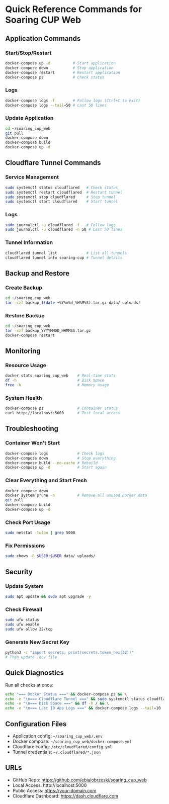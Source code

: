 # Quick Reference Commands for Soaring CUP Web

## Application Commands

### Start/Stop/Restart
```bash
docker-compose up -d          # Start application
docker-compose down           # Stop application
docker-compose restart        # Restart application
docker-compose ps             # Check status
```

### Logs
```bash
docker-compose logs -f        # Follow logs (Ctrl+C to exit)
docker-compose logs --tail=50 # Last 50 lines
```

### Update Application
```bash
cd ~/soaring_cup_web
git pull
docker-compose down
docker-compose build
docker-compose up -d
```

## Cloudflare Tunnel Commands

### Service Management
```bash
sudo systemctl status cloudflared   # Check status
sudo systemctl restart cloudflared  # Restart tunnel
sudo systemctl stop cloudflared     # Stop tunnel
sudo systemctl start cloudflared    # Start tunnel
```

### Logs
```bash
sudo journalctl -u cloudflared -f   # Follow logs
sudo journalctl -u cloudflared -n 50 # Last 50 lines
```

### Tunnel Information
```bash
cloudflared tunnel list             # List all tunnels
cloudflared tunnel info soaring-cup # Tunnel details
```

## Backup and Restore

### Create Backup
```bash
cd ~/soaring_cup_web
tar -czf backup_$(date +%Y%m%d_%H%M%S).tar.gz data/ uploads/
```

### Restore Backup
```bash
cd ~/soaring_cup_web
tar -xzf backup_YYYYMMDD_HHMMSS.tar.gz
docker-compose restart
```

## Monitoring

### Resource Usage
```bash
docker stats soaring_cup_web    # Real-time stats
df -h                           # Disk space
free -h                         # Memory usage
```

### System Health
```bash
docker-compose ps               # Container status
curl http://localhost:5000      # Test local access
```

## Troubleshooting

### Container Won't Start
```bash
docker-compose logs             # Check logs
docker-compose down             # Stop everything
docker-compose build --no-cache # Rebuild
docker-compose up -d            # Start again
```

### Clear Everything and Start Fresh
```bash
docker-compose down
docker system prune -a          # Remove all unused Docker data
git pull
docker-compose build
docker-compose up -d
```

### Check Port Usage
```bash
sudo netstat -tulpn | grep 5000
```

### Fix Permissions
```bash
sudo chown -R $USER:$USER data/ uploads/
```

## Security

### Update System
```bash
sudo apt update && sudo apt upgrade -y
```

### Check Firewall
```bash
sudo ufw status
sudo ufw enable
sudo ufw allow 22/tcp
```

### Generate New Secret Key
```bash
python3 -c "import secrets; print(secrets.token_hex(32))"
# Then update .env file
```

## Quick Diagnostics

Run all checks at once:
```bash
echo "=== Docker Status ===" && docker-compose ps && \
echo -e "\n=== Cloudflare Tunnel ===" && sudo systemctl status cloudflared --no-pager && \
echo -e "\n=== Disk Space ===" && df -h / && \
echo -e "\n=== Last 10 App Logs ===" && docker-compose logs --tail=10
```

## Configuration Files

- Application config: `~/soaring_cup_web/.env`
- Docker compose: `~/soaring_cup_web/docker-compose.yml`
- Cloudflare config: `/etc/cloudflared/config.yml`
- Tunnel credentials: `~/.cloudflared/*.json`

## URLs

- GitHub Repo: https://github.com/ebialobrzeski/soaring_cup_web
- Local Access: http://localhost:5000
- Public Access: https://your-domain.com
- Cloudflare Dashboard: https://dash.cloudflare.com
